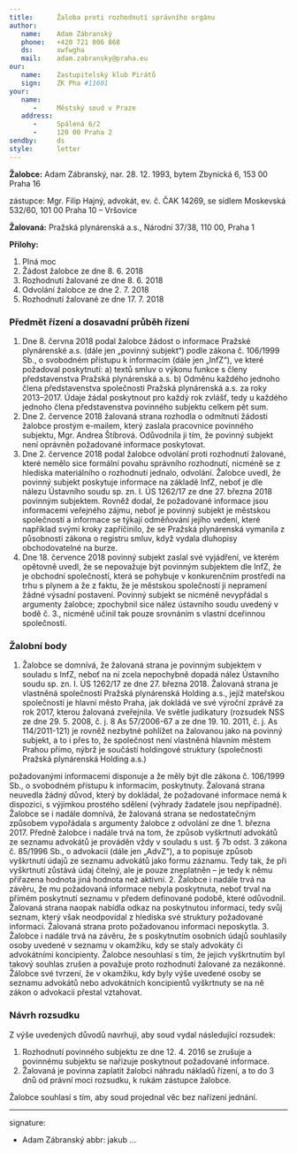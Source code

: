 ```yaml
---
title:      Žaloba proti rozhodnutí správního orgánu
author:
   name:    Adam Zábranský
   phone:   +420 721 006 868
   ds:      xwfwgha
   mail:    adam.zabransky@praha.eu
our:
   name:    Zastupitelský klub Pirátů
   sign:    ZK Pha #11601
your:
   name:    
      -     Městský soud v Praze
   address:
      -     Spálená 6/2
      -     120 00 Praha 2
sendby:     ds
style:      letter
---
```



**Žalobce:**   Adam Zábranský, nar. 28. 12. 1993, bytem Zbynická 6, 153 00 Praha 16

zástupce:  Mgr. Filip Hajný, advokát, ev. č. ČAK 14269, se sídlem Moskevská 532/60, 101 00 Praha 10 – Vršovice

**Žalovaná:**  Pražská plynárenská a.s., Národní 37/38, 110 00, Praha 1

**Přílohy:**

1. Plná moc
2. Žádost žalobce ze dne 8. 6. 2018
3. Rozhodnutí žalované ze dne 8. 6. 2018
4. Odvolání žalobce ze dne 2. 7. 2018
6. Rozhodnutí žalované ze dne 17. 7. 2018

### Předmět řízení a dosavadní průběh řízení

1. Dne 8. června 2018 podal žalobce žádost o informace Pražské plynárenské a.s. (dále jen „povinný subjekt“) podle zákona č. 106/1999 Sb., o svobodném přístupu k informacím (dále jen „InfZ“), ve které požadoval poskytnutí: a) textů smluv o výkonu funkce s členy představenstva Pražská plynárenská a.s. b) Odměnu každého jednoho člena představenstva společnosti Pražská plynárenská a.s. za roky 2013–2017. Údaje žádal poskytnout pro každý rok zvlášť, tedy u každého jednoho člena představenstva povinného subjektu celkem pět sum. 
2. Dne 2. července 2018 žalovaná strana rozhodla o odmítnutí žádosti žalobce prostým e-mailem, který zaslala pracovnice povinného subjektu, Mgr. Andrea Štíbrová. Odůvodnila ji tím, že povinný subjekt není oprávněn požadované informace poskytovat.
3. Dne 2. července 2018 podal žalobce odvolání proti rozhodnutí žalované, které nemělo sice formální povahu správního rozhodnutí, nicméně se z hlediska materiálního o rozhodnutí jednalo, odvolání. Žalobce uvedl, že povinný subjekt poskytuje informace na základě InfZ, neboť je dle nálezu Ústavního soudu sp. zn. I. ÚS 1262/17 ze dne 27. března 2018 povinným subjektem. Rovněž dodal, že požadované informace jsou informacemi veřejného zájmu, neboť je povinný subjekt je městskou společností a informace se týkají odměňování jejího vedení, které například svými kroky zapříčinilo, že se Pražská plynárenská vymanila z působnosti zákona o registru smluv, když vydala dluhopisy obchodovatelné na burze.
4. Dne 18. července 2018 povinný subjekt zaslal své vyjádření, ve kterém opětovně uvedl, že se nepovažuje být povinným subjektem dle InfZ, že je obchodní společností, která se pohybuje v konkurenčním prostředí na trhu s plynem a že z faktu, že je městskou společností ji nepramení žádné výsadní postavení. Povinný subjekt se nicméně nevypřádal s argumenty žalobce; zpochybnil sice nález ústavního soudu uvedený v bodě č. 3., nicméně učinil tak pouze srovnáním s vlastní dceřinnou společností. 


### Žalobní body

1. Žalobce se domnívá, že žalovaná strana je povinným subjektem v souladu s InfZ, neboť na ní zcela nepochybně dopadá nález Ústavního soudu sp. zn. I. ÚS 1262/17 ze dne 27. března 2018. Žalovaná strana je vlastněná společností Pražská plynárenská Holding a.s., jejíž mateřskou společností je hlavní město Praha, jak dokládá ve své výroční zprávě za rok 2017, kterou žalovaná zveřejnila. Ve světle judikatury (rozsudek NSS ze dne 29. 5. 2008, č. j. 8 As 57/2006-67 a ze dne 19. 10. 2011, č. j. As 114/2011-121) je rovněž nezbytné pohlížet na žalovanou jako na povinný subjekt, a to i přes to, že společnost není vlastněná hlavním městem Prahou přímo, nýbrž je součástí holdingové struktury (společnosti Pražská plynárenská Holding a.s.)

<!-- dopsat -->

požadovanými informacemi disponuje a že měly být dle zákona č. 106/1999 Sb., o svobodném přístupu k informacím, poskytnuty. Žalovaná strana neuvedla žádný důvod, který by dokládal, že požadované informace nemá k dispozici, s výjimkou prostého sdělení (výhrady žadatele jsou nepřípadné). Žalobce se i nadále domnívá, že žalovaná strana se nedostatečným způsobem vypořádala s argumenty žalobce z odvolání ze dne 1. března 2017. Předně žalobce i nadále trvá na tom, že způsob vyškrtnutí advokátů ze seznamu advokátů je prováděn vždy v souladu s ust. § 7b odst. 3 zákona č. 85/1996 Sb., o advokacii (dále jen „AdvZ“), a to popisuje způsob vyškrtnutí údajů ze seznamu advokátů jako formu záznamu. Tedy tak, že při vyškrtnutí zůstává údaj čitelný, ale je pouze zneplatněn – je tedy k němu přiřazena hodnota jiná hodnota než aktivní.
2. Žalobce i nadále trvá na závěru, že mu požadovaná informace nebyla poskytnuta, neboť trval na přímém poskytnutí seznamu v předem definované podobě, které odůvodnil. Žalovaná strana naopak nabídla odkaz na poskytnutou informaci, tedy svůj seznam, který však neodpovídal z hlediska své struktury požadované informaci. Žalovaná strana proto požadovanou informaci neposkytla.
3. Žalobce i nadále trvá na závěru, že s poskytnutím osobních údajů souhlasily osoby uvedené v seznamu v okamžiku, kdy se staly advokáty či advokátními koncipienty. Žalobce nesouhlasí s tím, že jejich vyškrtnutím byl takový souhlas zrušen a považuje proto rozhodnutí žalované za nezákonné. Žálobce své tvrzení, že v okamžiku, kdy byly výše uvedené osoby se seznamu advokátů nebo advokátních koncipientů vyškrtnuty se na ně zákon o advokacii přestal vztahovat.

### Návrh rozsudku

Z výše uvedených důvodů navrhuji, aby soud vydal následující rozsudek:

1. Rozhodnutí povinného subjektu ze dne 12. 4. 2016 se zrušuje a povinnému subjektu se nařizuje poskytnout požadované informace.
2. Žalovaná je povinna zaplatit žalobci náhradu nákladů řízení, a to do 3 dnů od právní moci rozsudku, k rukám zástupce žalobce.

Žalobce souhlasí s tím, aby soud projednal věc bez nařízení jednání. 

---
signature:
  - Adam Zábranský
abbr:       jakub
...
